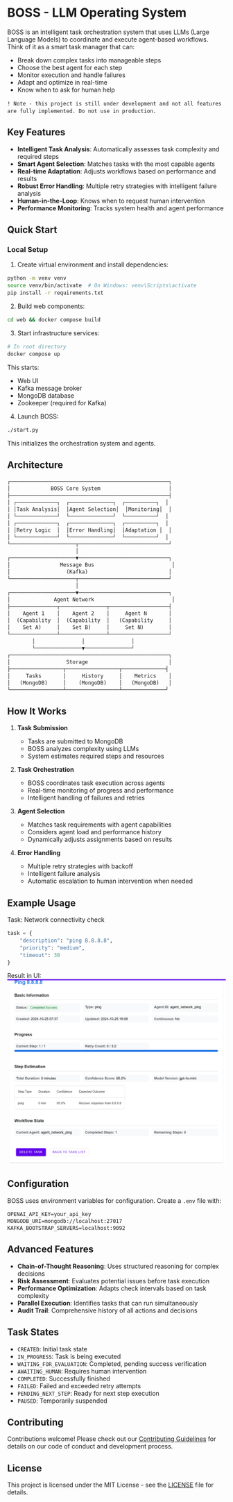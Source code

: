 # BOSS - LLM Operating System

BOSS is an intelligent task orchestration system that uses LLMs (Large Language Models) to coordinate and execute agent-based workflows. Think of it as a smart task manager that can:
- Break down complex tasks into manageable steps
- Choose the best agent for each step
- Monitor execution and handle failures
- Adapt and optimize in real-time
- Know when to ask for human help

`
! Note - this project is still under development and not all features are fully implemented. Do not use in production.
`

## Key Features

- **Intelligent Task Analysis**: Automatically assesses task complexity and required steps
- **Smart Agent Selection**: Matches tasks with the most capable agents
- **Real-time Adaptation**: Adjusts workflows based on performance and results
- **Robust Error Handling**: Multiple retry strategies with intelligent failure analysis
- **Human-in-the-Loop**: Knows when to request human intervention
- **Performance Monitoring**: Tracks system health and agent performance

## Quick Start

### Local Setup

1. Create virtual environment and install dependencies:
```bash
python -m venv venv
source venv/bin/activate  # On Windows: venv\Scripts\activate
pip install -r requirements.txt
```

2. Build web components:
```bash
cd web && docker compose build
```

3. Start infrastructure services:
```bash
# In root directory
docker compose up
```
This starts:
- Web UI
- Kafka message broker
- MongoDB database
- Zookeeper (required for Kafka)

4. Launch BOSS:
```bash
./start.py
```
This initializes the orchestration system and agents.

## Architecture

```
┌───────────────────────────────────────────────────┐
│             BOSS Core System                      │
├───────────────────────────────────────────────────┤
│ ┌─────────────┐  ┌──────────────┐  ┌──────────┐  │
│ │Task Analysis│  │Agent Selection│  │Monitoring│  │
│ └─────────────┘  └──────────────┘  └──────────┘  │
│ ┌─────────────┐  ┌──────────────┐  ┌──────────┐  │
│ │Retry Logic  │  │Error Handling│  │Adaptation │  │
│ └─────────────┘  └──────────────┘  └──────────┘  │
└─────────────────────┬─────────────────────────────┘
                      │
┌─────────────────────▼─────────────────────────────┐
│                Message Bus                         │
│                  (Kafka)                          │
└─────────────────────┬─────────────────────────────┘
                      │
┌─────────────────────▼─────────────────────────────┐
│              Agent Network                         │
├───────────────┬───────────────┬───────────────────┤
│    Agent 1    │    Agent 2    │     Agent N       │
│  (Capability  │  (Capability  │   (Capability     │
│    Set A)     │    Set B)     │     Set N)        │
└───────────────┴───────────────┴───────────────────┘
        │               │               │
        └───────────────▼───────────────┘
┌───────────────────────────────────────────────────┐
│                  Storage                          │
├─────────────────┬─────────────────┬──────────────┤
│     Tasks       │     History     │    Metrics    │
│   (MongoDB)     │    (MongoDB)    │   (MongoDB)   │
└─────────────────┴─────────────────┴──────────────┘
```

## How It Works

1. **Task Submission**
   - Tasks are submitted to MongoDB
   - BOSS analyzes complexity using LLMs
   - System estimates required steps and resources

2. **Task Orchestration**
   - BOSS coordinates task execution across agents
   - Real-time monitoring of progress and performance
   - Intelligent handling of failures and retries

3. **Agent Selection**
   - Matches task requirements with agent capabilities
   - Considers agent load and performance history
   - Dynamically adjusts assignments based on results

4. **Error Handling**
   - Multiple retry strategies with backoff
   - Intelligent failure analysis
   - Automatic escalation to human intervention when needed

## Example Usage

Task: Network connectivity check
```python
task = {
    "description": "ping 8.8.8.8",
    "priority": "medium",
    "timeout": 30
}
```

Result in UI:
![Network Ping Example](imgs/ping_agent.png)

## Configuration

BOSS uses environment variables for configuration. Create a `.env` file with:

```env
OPENAI_API_KEY=your_api_key
MONGODB_URI=mongodb://localhost:27017
KAFKA_BOOTSTRAP_SERVERS=localhost:9092
```

## Advanced Features

- **Chain-of-Thought Reasoning**: Uses structured reasoning for complex decisions
- **Risk Assessment**: Evaluates potential issues before task execution
- **Performance Optimization**: Adapts check intervals based on task complexity
- **Parallel Execution**: Identifies tasks that can run simultaneously
- **Audit Trail**: Comprehensive history of all actions and decisions

## Task States

- `CREATED`: Initial task state
- `IN_PROGRESS`: Task is being executed
- `WAITING_FOR_EVALUATION`: Completed, pending success verification
- `AWAITING_HUMAN`: Requires human intervention
- `COMPLETED`: Successfully finished
- `FAILED`: Failed and exceeded retry attempts
- `PENDING_NEXT_STEP`: Ready for next step execution
- `PAUSED`: Temporarily suspended

## Contributing

Contributions welcome! Please check out our [Contributing Guidelines](CONTRIBUTING.md) for details on our code of conduct and development process.

## License

This project is licensed under the MIT License - see the [LICENSE](LICENSE) file for details.